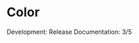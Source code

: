 <div data-page-title class="flex flex-col gap-2 px-6 py-4">
  <h1 class="text-heading-06 text-gray-900">Color</h1>
  <div class="flex flex-wrap gap-x-3 gap-y-2">
    <span class="text-label-02 flex items-center gap-1"
      >Development:
        <span class="badge green small">Release</span>
    </span>
    <span class="text-label-02 flex items-center gap-1"
      >Documentation:
        <span class="badge blue small">3/5</span>
      </span>
  </div>
</div>